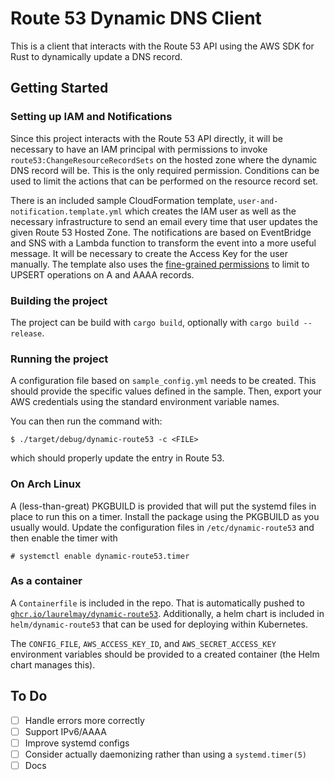 # Route 53 Dynamic DNS Client

This is a client that interacts with the Route 53 API using the AWS SDK for Rust
to dynamically update a DNS record.

## Getting Started

### Setting up IAM and Notifications

Since this project interacts with the Route 53 API directly, it will be necessary to
have an IAM principal with permissions to invoke `route53:ChangeResourceRecordSets`
on the hosted zone where the dynamic DNS record will be. This is the only required
permission. Conditions can be used to limit the actions that can be performed on
the resource record set.

There is an included sample CloudFormation template,
`user-and-notification.template.yml` which creates the IAM user as well as the
necessary infrastructure to send an email every time that user updates the given
Route 53 Hosted Zone. The notifications are based on EventBridge and SNS with a
Lambda function to transform the event into a more useful message. It will be
necessary to create the Access Key for the user manually. The template also uses
the [fine-grained permissions][rrset-conditions] to limit to UPSERT operations on
A and AAAA records.

[rrset-conditions]: https://docs.aws.amazon.com/Route53/latest/DeveloperGuide/specifying-rrset-conditions.html

### Building the project

The project can be build with `cargo build`, optionally with `cargo build --release`.

### Running the project

A configuration file based on `sample_config.yml` needs to be created. This should
provide the specific values defined in the sample. Then, export your AWS credentials
using the standard environment variable names.

You can then run the command with:

```
$ ./target/debug/dynamic-route53 -c <FILE>
```

which should properly update the entry in Route 53.

### On Arch Linux

A (less-than-great) PKGBUILD is provided that will put the systemd files in place
to run this on a timer. Install the package using the PKGBUILD as you usually would.
Update the configuration files in `/etc/dynamic-route53` and then enable the timer with

```
# systemctl enable dynamic-route53.timer
```

### As a container

A `Containerfile` is included in the repo. That is automatically pushed to
[`ghcr.io/laurelmay/dynamic-route53`](https://ghcr.io/laurelmay/dynamic-route53). Additionally,
a helm chart is included in `helm/dynamic-route53` that can be used for deploying within Kubernetes.

The `CONFIG_FILE`, `AWS_ACCESS_KEY_ID`, and `AWS_SECRET_ACCESS_KEY` environment variables should
be provided to a created container (the Helm chart manages this).

## To Do

- [ ] Handle errors more correctly
- [ ] Support IPv6/AAAA
- [ ] Improve systemd configs
- [ ] Consider actually daemonizing rather than using a `systemd.timer(5)`
- [ ] Docs
